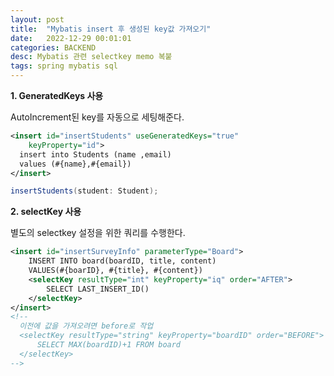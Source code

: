 ```yaml
---
layout: post
title:  "Mybatis insert 후 생성된 key값 가져오기"
date:   2022-12-29 00:01:01
categories: BACKEND
desc: Mybatis 관련 selectkey memo 복붙
tags: spring mybatis sql
---
```



**1. GeneratedKeys 사용**

AutoIncrement된 key를 자동으로 세팅해준다.

```xml
<insert id="insertStudents" useGeneratedKeys="true"
    keyProperty="id">
  insert into Students (name ,email)
  values (#{name},#{email})
</insert>
```

```java
insertStudents(student: Student);
```

**2. selectKey 사용**

별도의 selectkey 설정을 위한 쿼리를 수행한다.

```xml
<insert id="insertSurveyInfo" parameterType="Board">
    INSERT INTO board(boardID, title, content)
    VALUES(#{boarID}, #{title}, #{content})
    <selectKey resultType="int" keyProperty="iq" order="AFTER">
        SELECT LAST_INSERT_ID()
    </selectKey>        
</insert>
<!--
  이전에 값을 가져오려면 before로 작업
  <selectKey resultType="string" keyProperty="boardID" order="BEFORE">
      SELECT MAX(boardID)+1 FROM board        
  </selectKey>  
-->
```

[ref]: https://mybatis.org/mybatis-3/ko/sqlmap-xml.html